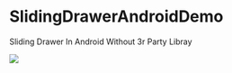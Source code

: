 # SlidingDrawerAndroidDemo
Sliding Drawer In Android Without 3r Party Libray 

![](https://media.giphy.com/media/KDKNFibeX91rNhU6dH/giphy.gif)




